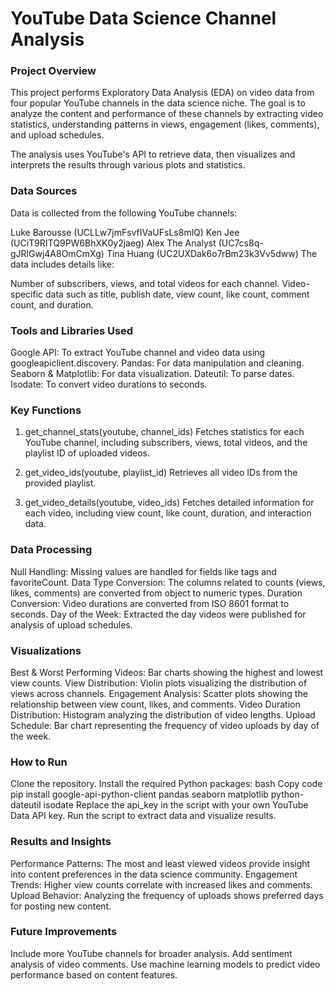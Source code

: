 # YouTube Data Science Channel Analysis
### Project Overview
This project performs Exploratory Data Analysis (EDA) on video data from four popular YouTube channels in the data science niche. The goal is to analyze the content and performance of these channels by extracting video statistics, understanding patterns in views, engagement (likes, comments), and upload schedules.

The analysis uses YouTube's API to retrieve data, then visualizes and interprets the results through various plots and statistics.

### Data Sources
Data is collected from the following YouTube channels:

Luke Barousse (UCLLw7jmFsvfIVaUFsLs8mlQ)
Ken Jee (UCiT9RITQ9PW6BhXK0y2jaeg)
Alex The Analyst (UC7cs8q-gJRlGwj4A8OmCmXg)
Tina Huang (UC2UXDak6o7rBm23k3Vv5dww)
The data includes details like:

Number of subscribers, views, and total videos for each channel.
Video-specific data such as title, publish date, view count, like count, comment count, and duration.
### Tools and Libraries Used
Google API: To extract YouTube channel and video data using googleapiclient.discovery.
Pandas: For data manipulation and cleaning.
Seaborn & Matplotlib: For data visualization.
Dateutil: To parse dates.
Isodate: To convert video durations to seconds.
### Key Functions
1. get_channel_stats(youtube, channel_ids)
Fetches statistics for each YouTube channel, including subscribers, views, total videos, and the playlist ID of uploaded videos.

2. get_video_ids(youtube, playlist_id)
Retrieves all video IDs from the provided playlist.

3. get_video_details(youtube, video_ids)
Fetches detailed information for each video, including view count, like count, duration, and interaction data.

### Data Processing
Null Handling: Missing values are handled for fields like tags and favoriteCount.
Data Type Conversion: The columns related to counts (views, likes, comments) are converted from object to numeric types.
Duration Conversion: Video durations are converted from ISO 8601 format to seconds.
Day of the Week: Extracted the day videos were published for analysis of upload schedules.
### Visualizations
Best & Worst Performing Videos: Bar charts showing the highest and lowest view counts.
View Distribution: Violin plots visualizing the distribution of views across channels.
Engagement Analysis: Scatter plots showing the relationship between view count, likes, and comments.
Video Duration Distribution: Histogram analyzing the distribution of video lengths.
Upload Schedule: Bar chart representing the frequency of video uploads by day of the week.
### How to Run
Clone the repository.
Install the required Python packages:
bash
Copy code
pip install google-api-python-client pandas seaborn matplotlib python-dateutil isodate
Replace the api_key in the script with your own YouTube Data API key.
Run the script to extract data and visualize results.
### Results and Insights
Performance Patterns: The most and least viewed videos provide insight into content preferences in the data science community.
Engagement Trends: Higher view counts correlate with increased likes and comments.
Upload Behavior: Analyzing the frequency of uploads shows preferred days for posting new content.
### Future Improvements
Include more YouTube channels for broader analysis.
Add sentiment analysis of video comments.
Use machine learning models to predict video performance based on content features.
